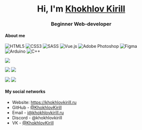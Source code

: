 <h1 align="center">Hi, I'm <a href="#">Khokhlov Kirill</a></h1>
<h3 align="center">Beginner Web-developer</h3>

#### About me

![HTML5](https://img.shields.io/badge/html5-%23E34F26.svg?style=for-the-badge&logo=html5&logoColor=white)
![CSS3](https://img.shields.io/badge/css3-%231572B6.svg?style=for-the-badge&logo=css3&logoColor=white)
![SASS](https://img.shields.io/badge/SASS-hotpink.svg?style=for-the-badge&logo=SASS&logoColor=white)
![Vue.js](https://img.shields.io/badge/vuejs-%2335495e.svg?style=for-the-badge&logo=vuedotjs&logoColor=%234FC08D)
![Adobe Photoshop](https://img.shields.io/badge/adobe%20photoshop-%2331A8FF.svg?style=for-the-badge&logo=adobe%20photoshop&logoColor=white)
![Figma](https://img.shields.io/badge/figma-%23F24E1E.svg?style=for-the-badge&logo=figma&logoColor=white)
![Arduino](https://img.shields.io/badge/-Arduino-00979D?style=for-the-badge&logo=Arduino&logoColor=white)
![C++](https://img.shields.io/badge/c++-%2300599C.svg?style=for-the-badge&logo=c%2B%2B&logoColor=white)



![](https://github-profile-summary-cards.vercel.app/api/cards/profile-details?username=KhokhlovKirill&theme=default)

![](https://github-profile-summary-cards.vercel.app/api/cards/most-commit-language?username=KhokhlovKirill&theme=default)
![](https://github-profile-summary-cards.vercel.app/api/cards/repos-per-language?username=KhokhlovKirill&theme=default)

![](https://github-profile-summary-cards.vercel.app/api/cards/stats?username=KhokhlovKirill&theme=default)
![](https://github-profile-summary-cards.vercel.app/api/cards/productive-time?username=KhokhlovKirill&theme=default)

#### My social networks

- Website: https://khokhlovkirill.ru
- GitHub - [@KhokhlovKirill](https://github.com/KhokhlovKirill)
- Email - [i@khokhlovkirill.ru](mailto:i@khokhlovkirill.ru)
- Discord - @khokhlovkirill
- VK - [@KhokhlovKirill](https://vk.com/KhokhlovKirill)

